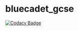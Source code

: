 # bluecadet_gcse
[![Codacy Badge](https://api.codacy.com/project/badge/Grade/a1656063c20c494e95e34434bd8f9918)](https://app.codacy.com/app/pingevt/bluecadet_gcse?utm_source=github.com&utm_medium=referral&utm_content=bluecadet/bluecadet_gcse&utm_campaign=Badge_Grade_Dashboard)